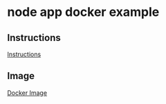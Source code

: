 # node app docker example

## Instructions

[Instructions](dockerhub_pull.png)

## Image

[Docker Image](https://hub.docker.com/r/sawebb/node-image-example)
